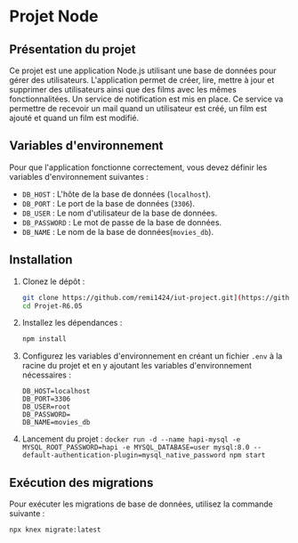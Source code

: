 # Projet Node

## Présentation du projet

Ce projet est une application Node.js utilisant une base de données pour gérer des utilisateurs. L'application permet de créer, lire, mettre à jour et supprimer des utilisateurs ainsi que des films avec les mêmes fonctionnalitées. Un service de notification est mis en place.
Ce service va permettre de recevoir un mail quand un utilisateur est créé, un film est ajouté et quand un film est modifié.

## Variables d'environnement

Pour que l'application fonctionne correctement, vous devez définir les variables d'environnement suivantes :

- `DB_HOST` : L'hôte de la base de données (`localhost`).
- `DB_PORT` : Le port de la base de données (`3306`).
- `DB_USER` : Le nom d'utilisateur de la base de données.
- `DB_PASSWORD` : Le mot de passe de la base de données.
- `DB_NAME` : Le nom de la base de données(`movies_db`).

## Installation

1. Clonez le dépôt :
    ```sh
    git clone https://github.com/remi1424/iut-project.git](https://github.com/remi1424/Projet-R6.05.git
    cd Projet-R6.05
    ```

2. Installez les dépendances :
    ```sh
    npm install
    ```

3. Configurez les variables d'environnement en créant un fichier `.env` à la racine du projet et en y ajoutant les variables d'environnement nécessaires :
    ```env
    DB_HOST=localhost
    DB_PORT=3306
    DB_USER=root
    DB_PASSWORD=
    DB_NAME=movies_db
    ```

4. Lancement du projet :
    `docker run -d --name hapi-mysql -e MYSQL_ROOT_PASSWORD=hapi -e MYSQL_DATABASE=user mysql:8.0 --default-authentication-plugin=mysql_native_password
    npm start
   `
   
## Exécution des migrations

Pour exécuter les migrations de base de données, utilisez la commande suivante :
```sh
npx knex migrate:latest

